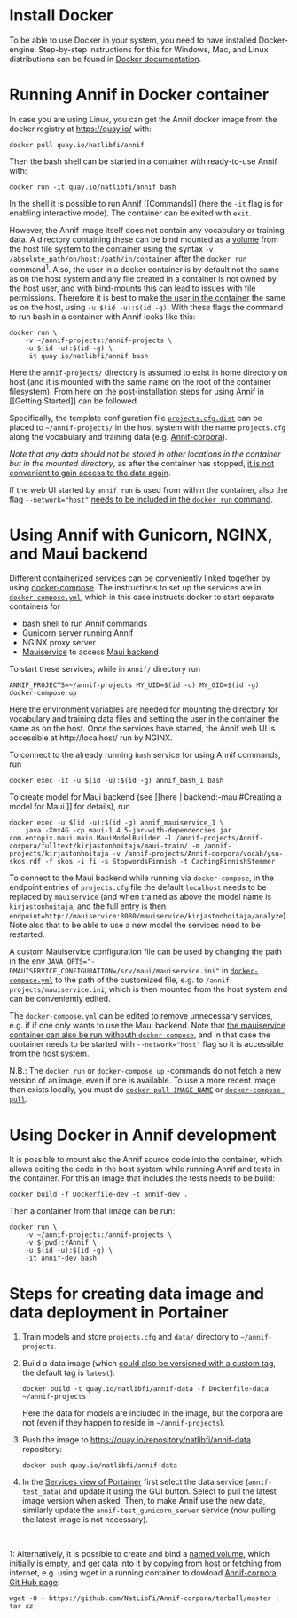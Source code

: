 # Install Docker

To be able to use Docker in your system, you need to have installed Docker-engine. Step-by-step instructions for this for Windows, Mac, and Linux distributions can be found in [Docker documentation](https://docs.docker.com/install/). 

# Running Annif in Docker container

In case you are using Linux, you can get the Annif docker image from the docker registry at https://quay.io/ with:

    docker pull quay.io/natlibfi/annif

Then the bash shell can be started in a container with ready-to-use Annif with:

    docker run -it quay.io/natlibfi/annif bash 

In the shell it is possible to run Annif [[Commands]] (here the `-it` flag is for enabling interactive mode). The container can be exited with `exit`.

However, the Annif image itself does not contain any vocabulary or training data. A directory containing these can be bind mounted as a [volume](https://docs.docker.com/storage/volumes/) from the host file system to the container using the syntax `-v /absolute_path/on/host:/path/in/container` after the `docker run` command<sup id="a1">[1](#myfootnote1)</sup>. Also, the user in a docker container is by default not the same as on the host system and any file created in a container is not owned by the host user, and with bind-mounts this can lead to issues with file permissions. Therefore it is best to make [the user in the container](https://docs.docker.com/engine/reference/run/#user) the same as on the host, using `-u $(id -u):$(id -g)`. With these flags the command to run bash in a container with Annif looks like this:

    docker run \
        -v ~/annif-projects:/annif-projects \
        -u $(id -u):$(id -g) \
        -it quay.io/natlibfi/annif bash

Here the `annif-projects/` directory is assumed to exist in home directory on host (and it is mounted with the same name on the root of the container filesystem). From here on the post-installation steps for using Annif in [[Getting Started]] can be followed. 

Specifically, the template configuration file [`projects.cfg.dist`](https://github.com/NatLibFi/Annif/blob/master/projects.cfg.dist) can be placed to `~/annif-projects/` in the host system with the name `projects.cfg` along the vocabulary and training data (e.g. [Annif-corpora](https://github.com/NatLibFi/Annif-corpora)).

*Note that any data should not be stored in other locations in the container but in the mounted directory*, as after the container has stopped, [it is not convenient to gain access to the data again](https://docs.docker.com/engine/reference/commandline/commit/).

If the web UI started by `annif run` is used from within the container, also the flag `--network="host"` [needs to be included in the `docker run` command](https://docs.docker.com/engine/reference/run/#network-host).


# Using Annif with Gunicorn, NGINX, and Maui backend
Different containerized services can be conveniently linked together by using [docker-compose](https://docs.docker.com/compose/). The instructions to set up the services are in [`docker-compose.yml`](https://github.com/NatLibFi/Annif/blob/issue278-dockerize-annif/docker-compose.yml), which in this case instructs docker to start separate containers for 
* bash shell to run  Annif commands
* Gunicorn server running Annif
* NGINX proxy server
* [Mauiservice](https://github.com/NatLibFi/mauiservice/tree/dockerize-mauiservice) to access [Maui backend](https://github.com/NatLibFi/Annif/wiki/Backend%3A-Maui)

To start these services, while in `Annif/` directory run 

    ANNIF_PROJECTS=~/annif-projects MY_UID=$(id -u) MY_GID=$(id -g) docker-compose up

Here the environment variables are needed for mounting the directory for vocabulary and training data files and setting the user in the container the same as on the host. Once the services have started, the Annif web UI is accessible at http://localhost/ run by NGINX.

To connect to the already running `bash` service for using Annif commands, run

    docker exec -it -u $(id -u):$(id -g) annif_bash_1 bash

To create model for Maui backend (see [[here | backend:-maui#Creating a model for Maui ]] for details), run

    docker exec -u $(id -u):$(id -g) annif_mauiservice_1 \
        java -Xmx4G -cp maui-1.4.5-jar-with-dependencies.jar com.entopix.maui.main.MauiModelBuilder -l /annif-projects/Annif-corpora/fulltext/kirjastonhoitaja/maui-train/ -m /annif-projects/kirjastonhoitaja -v /annif-projects/Annif-corpora/vocab/yso-skos.rdf -f skos -i fi -s StopwordsFinnish -t CachingFinnishStemmer

To connect to the Maui backend while running via `docker-compose`, in the endpoint entries of `projects.cfg` file the default `localhost` needs to be replaced by `mauiservice` (and when trained as above the model name is `kirjastonhoitaja`, and the full entry is then `endpoint=http://mauiservice:8080/mauiservice/kirjastonhoitaja/analyze`). Note also that to be able to use a new model the services need to be restarted.

A custom Mauiservice configuration file can be used by changing the path in the env `JAVA_OPTS="-DMAUISERVICE_CONFIGURATION=/srv/maui/mauiservice.ini"` in [`docker-compose.yml`](https://github.com/NatLibFi/Annif/blob/master/docker-compose.yml#L21) to the path of the customized file, e.g. to `/annif-projects/mauiservice.ini`, which is then mounted from the host system and can be conveniently edited.

The `docker-compose.yml` can be edited to remove unnecessary services, e.g. if if one only wants to use the Maui backend. Note that [the mauiservice container can also be run withouth `docker-compose`](https://github.com/NatLibFi/mauiservice/blob/dockerize-mauiservice/DEVELOPER.md#usage-with-docker), and in that case the container needs to be started with `--network="host"` flag so it is accessible from the host system.

N.B.: The `docker run` or `docker-compose up` -commands do not fetch a new version of an image, even if one is available. To use a more recent image than exists locally, you must do [`docker pull IMAGE_NAME`](https://docs.docker.com/engine/reference/commandline/pull/) or [`docker-compose pull`](https://docs.docker.com/compose/reference/pull/).

# Using Docker in Annif development

It is possible to mount also the Annif source code into the container, which allows editing the code in the host system while running Annif and tests in the container. For this an image that includes the tests needs to be build:

    docker build -f Dockerfile-dev -t annif-dev .

Then a container from that image can be run:

    docker run \
        -v ~/annif-projects:/annif-projects \
        -v $(pwd):/Annif \
        -u $(id -u):$(id -g) \
        -it annif-dev bash


# Steps for creating data image and data deployment in Portainer

1. Train models and store `projects.cfg` and `data/` directory to `~/annif-projects`.

2. Build a data image (which [could also be versioned with a custom tag](https://docs.docker.com/engine/reference/commandline/build/#tag-an-image--t), the default tag is `latest`):

    ```docker build -t quay.io/natlibfi/annif-data -f Dockerfile-data ~/annif-projects```

    Here the data for models are included in the image, but the corpora are not (even if they happen to reside in `~/annif-projects`).

3. Push the image to https://quay.io/repository/natlibfi/annif-data repository: 

    ```docker push quay.io/natlibfi/annif-data```

4. In the [Services view of Portainer](https://portainer.kansalliskirjasto.fi/#/services) first select the data service (`annif-test_data`) and update it using the GUI button. Select to pull the latest image version when asked. Then, to make Annif use the new data, similarly update the `annif-test_gunicorn_server` service (now pulling the latest image is not necessary).

<!--- # In [docker-compose-portainer.yml](https://github.com/NatLibFi/Annif/blob/master/docker-compose-portainer.yml#L38) the `/annif-projects` directory of this data image is mounted to the data volume and the directory is then accessible by other services defined in the compose file.
--->

&nbsp;
&nbsp;

<a name="myfootnote1">1</a>:
Alternatively, it is possible to create and bind a [named volume](https://success.docker.com/article/different-types-of-volumes), which initially is empty, and get data into it by [copying](https://docs.docker.com/engine/reference/commandline/cp/) from host or fetching from internet, e.g. using wget in a running container to dowload [Annif-corpora Git Hub page](https://github.com/NatLibFi/Annif-corpora):

`wget -O - https://github.com/NatLibFi/Annif-corpora/tarball/master | tar xz`


